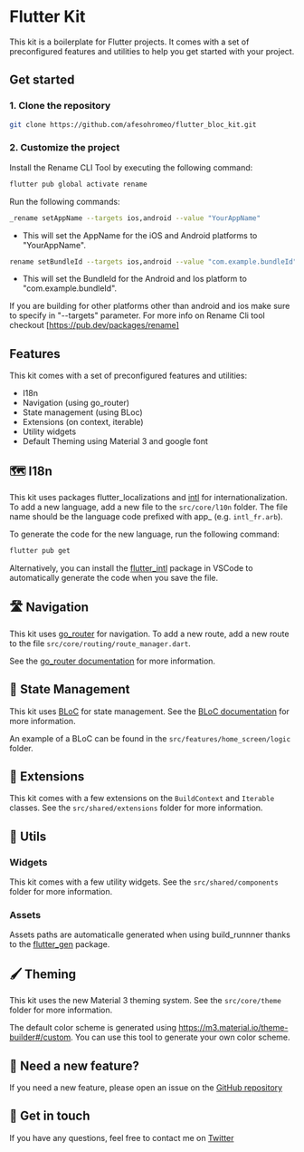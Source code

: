 # Flutter Kit
This kit is a boilerplate for Flutter projects. It comes with a set of preconfigured features and utilities to help you get started with your project.

## Get started

### 1. Clone the repository
```bash
git clone https://github.com/afesohromeo/flutter_bloc_kit.git
```

### 2. Customize the project

Install the Rename CLI Tool by executing the following command:

````bash
flutter pub global activate rename
````

Run the following commands:

````bash
_rename setAppName --targets ios,android --value "YourAppName"
````
- This will set the AppName for the iOS and Android platforms to "YourAppName".

````bash
rename setBundleId --targets ios,android --value "com.example.bundleId"
````
- This will set the BundleId for the Android and Ios platform to "com.example.bundleId".

If you are building for other platforms other than android and ios make sure to specify in "--targets" parameter.
For more info on Rename Cli tool checkout [https://pub.dev/packages/rename]

## Features
This kit comes with a set of preconfigured features and utilities:

- I18n
- Navigation (using go_router)
- State management (using BLoc)
- Extensions (on context, iterable)
- Utility widgets
- Default Theming using Material 3 and google font

## 🗺️ I18n
This kit uses packages flutter_localizations and [intl](https://pub.dev/packages/intl) for internationalization. To add a new language, add a new file to the `src/core/l10n` folder. The file name should be the language code prefixed with app_ (e.g. `intl_fr.arb`).

To generate the code for the new language, run the following command:

```bash
flutter pub get
```

Alternatively, you can install the [flutter_intl](https://marketplace.visualstudio.com/items?itemName=localizely.flutter-intl) package in VSCode to automatically generate the code when you save the file.

## 🛣️ Navigation
This kit uses [go_router](https://pub.dev/packages/go_router) for navigation. To add a new route, add a new route to the file `src/core/routing/route_manager.dart`. 

See the [go_router documentation](https://pub.dev/packages/go_router) for more information.

## 🧱 State Management
This kit uses [BLoC](https://pub.dev/packages/flutter_bloc) for state management. 
See the [BLoC documentation](https://bloclibrary.dev/#/gettingstarted) for more information.

An example of a BLoC can be found in the `src/features/home_screen/logic` folder.

## 🗼 Extensions
This kit comes with a few extensions on the `BuildContext` and `Iterable` classes. See the `src/shared/extensions` folder for more information.

## 📌 Utils
### Widgets
This kit comes with a few utility widgets. See the `src/shared/components` folder for more information.

### Assets
Assets paths are automaticalle generated when using build_runnner thanks to the [flutter_gen](https://pub.dev/packages/https://pub.dev/packages/flutter_gen) package.


## 🖌️ Theming
This kit uses the new Material 3 theming system. See the `src/core/theme` folder for more information.

The default color scheme is generated using https://m3.material.io/theme-builder#/custom. You can use this tool to generate your own color scheme.

## 💼 Need a new feature?
If you need a new feature, please open an issue on the [GitHub repository](https://github.com/stevenosse/flutter_boilerplate/issues/new)

## 📇 Get in touch
If you have any questions, feel free to contact me on [Twitter](https://twitter.com/nossesteve) 